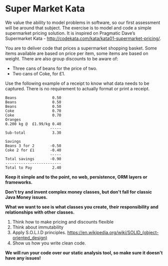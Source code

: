 # Super Market Kata

We value the ability to model problems in software, so our first 
assessment will be around that subject. The exercise is to model 
and code a simple supermarket pricing solution. It is inspired 
on Pragmatic Dave’s Supermarket Kata - 
http://codekata.com/kata/kata01-supermarket-pricing/.

You are to deliver code that prices a supermarket shopping basket. 
Some items available are based on price per item, some items are based 
on weight. There are also group discounts to be aware of:

- Three cans of beans for the price of two.
- Two cans of Coke, for £1.


Use the following example of a receipt to know what data needs to be captured. There is no requirement to actually format or print a receipt.

    Beans                0.50
    Beans                0.50
    Beans                0.50
    Coke                 0.70
    Coke                 0.70
    Oranges
    0.200 kg @  £1.99/kg 0.40
                        -----
    Sub-total            3.30

    Savings
    Beans 3 for 2       -0.50
    Coke 2 for £1       -0.40
                        -----
    Total savings       -0.90
    -------------------------
    Total to Pay         2.40


**Keep it simple and to the point, no web, persistence, 
ORM layers or frameworks.**

**Don't try and invent complex money classes, 
but don't fall for classic Java Money issues.**

**What we want to see is what classes you create, 
their responsibility and relationships with other classes.**

1. Think how to make pricing and discounts flexible
2. Think about immutability
3. Apply S.O.L.I.D principles. https://en.wikipedia.org/wiki/SOLID_(object-oriented_design)
4. Show us how you write clean code.

**We will run your code over our static analysis tool, so make sure it doesn't have any issues!**